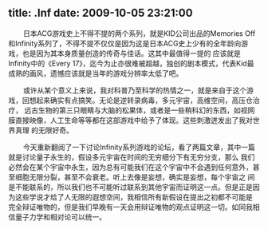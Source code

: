 title: .Inf
date: 2009-10-05 23:21:00
---

<div id="blogContent" class="text-article"> 

    　日本ACG游戏史上不得不提的两个系列，就是KID公司出品的Memories Off和Infinity系列了，不得不提不仅仅是因为这是日本ACG史上少有的全年龄向游戏，也是因为其本身质量创造的传奇与佳话。这其中最值得一提的 应该就是Infinity中的《Every 17》，迄今为止亦很难被超越，独创的剧本模式，代表Kid最成熟的画风，遗憾应该就是当年的游戏分辨率太低了吧。

    　或许从某个意义上来说，我对科普乃至科学的热情之一，就是来自于这个游戏，回想起来确实有点搞笑。无论是逆转录病毒，多元宇宙，高维空间，高压仓治疗， 远古生物的第三只眼睛与大脑的松果体，或者是一些稍科幻的东西，如视网膜直接映像，人工生命等等都在这部游戏中给予了体现。这些刺激迸发出了我对世界真理 的无限好奇。

    　今天重新翻阅了一下讨论Infinity系列游戏的论坛，看了两篇文章，其中一篇就是讨论量子永生的，假设多元宇宙在时间的无穷细分下有无穷分支，那么 我们必然会在某个宇宙中永生，因为总有可能我们在这个宇宙中不会遇到任何意外，甚至细胞无限分裂，甚至不会衰老。听上去像是妄想，确实是妄想，每个宇宙之 间是不能联系的，所以我们也不可能听过联系到其他宇宙而证明这一点。但是正是因为这些学说才给了人无限的遐想空间，我相信所有新假设在提出之初都不可能是 完全辩证唯物的，但是我们早晚有一天会用辩证唯物的观点证明这一切。如同我相信量子力学和相对论可以统一。
 </div>